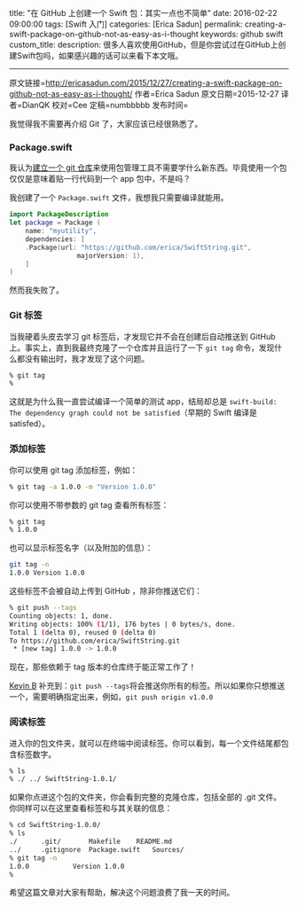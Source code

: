 title: "在 GitHub 上创建一个 Swift 包：其实一点也不简单"
date: 2016-02-22 09:00:00
tags: [Swift 入门]
categories: [Erica Sadun]
permalink: creating-a-swift-package-on-github-not-as-easy-as-i-thought
keywords: github swift
custom_title: 
description: 很多人喜欢使用GitHub，但是你尝试过在GitHub上创建Swift包吗，如果感兴趣的话可以来看下本文哦。

---
原文链接=http://ericasadun.com/2015/12/27/creating-a-swift-package-on-github-not-as-easy-as-i-thought/
作者=Erica Sadun
原文日期=2015-12-27
译者=DianQK
校对=Cee
定稿=numbbbbb
发布时间=

<!--此处开始正文-->

我觉得我不需要再介绍 Git 了，大家应该已经很熟悉了。

### Package.swift

我认为[建立一个 git 仓库](https://github.com/erica/SwiftString)来使用包管理工具不需要学什么新东西。毕竟使用一个包仅仅是意味着贴一行代码到一个 app 包中，不是吗？

我创建了一个 `Package.swift` 文件，我想我只需要编译就能用。

```swift
import PackageDescription
let package = Package (
    name: "myutility",
    dependencies: [
	.Package(url: "https://github.com/erica/SwiftString.git",
                 majorVersion: 1),
    ]
)
```

然而我失败了。

<!--more-->

### Git 标签

当我硬着头皮去学习 git 标签后，才发现它并不会在创建后自动推送到 GitHub 上。事实上，直到我最终克隆了一个仓库并且运行了一下 `git tag` 命令，发现什么都没有输出时，我才发现了这个问题。

```bash
% git tag
% 
```

这就是为什么我一直尝试编译一个简单的测试 app，结局却总是 `swift-build: The dependency graph could not be satisfied`（早期的 Swift 编译是 satisfed）。

### 添加标签

你可以使用 git tag 添加标签，例如：

```bash
% git tag -a 1.0.0 -m "Version 1.0.0"
```

你可以使用不带参数的 git tag 查看所有标签：

```bash
% git tag
% 1.0.0
```

也可以显示标签名字（以及附加的信息）：

```bash
git tag -n
1.0.0 Version 1.0.0
```

这些标签不会被自动上传到 GitHub ，除非你推送它们：

```bash
% git push --tags
Counting objects: 1, done.
Writing objects: 100% (1/1), 176 bytes | 0 bytes/s, done.
Total 1 (delta 0), reused 0 (delta 0)
To https://github.com/erica/SwiftString.git
 * [new tag] 1.0.0 -> 1.0.0
```

现在，那些依赖于 tag 版本的仓库终于能正常工作了！

[Kevin B](http://www.twitter.com/Eridius) 补充到：`git push --tags`将会推送你所有的标签。所以如果你只想推送一个，需要明确指定出来，例如，`git push origin v1.0.0`

### 阅读标签

进入你的包文件夹，就可以在终端中阅读标签。你可以看到，每一个文件结尾都包含标签数字。

```bash
% ls
% ./ ../ SwiftString-1.0.1/
```

如果你点进这个包的文件夹，你会看到完整的克隆仓库，包括全部的 .git 文件。你同样可以在这里查看标签和与其关联的信息：

```bash
% cd SwiftString-1.0.0/
% ls
./		.git/		Makefile	README.md
../		.gitignore	Package.swift	Sources/
% git tag -n
1.0.0           Version 1.0.0
%
```

希望这篇文章对大家有帮助，解决这个问题浪费了我一天的时间。